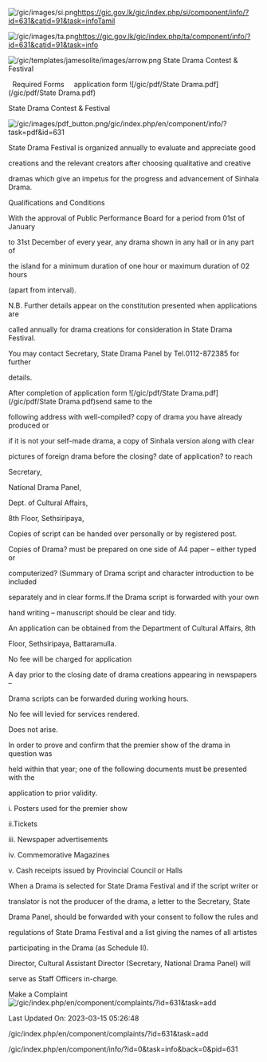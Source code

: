 <!-- Source: https://gic.gov.lk/gic/index.php/en/component/info/?id=631&catid=91&task=info -->

![/gic/images/si.png](/gic/images/si.png)https://gic.gov.lk/gic/index.php/si/component/info/?id=631&catid=91&task=infoTamil

![/gic/images/ta.png](/gic/images/ta.png)https://gic.gov.lk/gic/index.php/ta/component/info/?id=631&catid=91&task=info

![/gic/templates/jamesolite/images/arrow.png](/gic/templates/jamesolite/images/arrow.png) State Drama Contest & Festival

  Required Forms     application form ![/gic/pdf/State Drama.pdf](/gic/pdf/State Drama.pdf)

State Drama Contest & Festival

![/gic/images/pdf_button.png](/gic/images/pdf_button.png)/gic/index.php/en/component/info/?task=pdf&id=631

State Drama Festival is organized annually to evaluate and appreciate good

creations and the relevant creators after choosing qualitative and creative

dramas which give an impetus for the progress and advancement of Sinhala Drama.

Qualifications and Conditions

With the approval of Public Performance Board for a period from 01st of January

to 31st December of every year, any drama shown in any hall or in any part of

the island for a minimum duration of one hour or maximum duration of 02 hours

(apart from interval).

N.B. Further details appear on the constitution presented when applications are

called annually for drama creations for consideration in State Drama Festival.

You may contact Secretary, State Drama Panel by Tel.0112-872385 for further

details.

After completion of application form ![/gic/pdf/State Drama.pdf](/gic/pdf/State Drama.pdf)send same to the

following address with well-compiled? copy of drama you have already produced or

if it is not your self-made drama, a copy of Sinhala version along with clear

pictures of foreign drama before the closing? date of application? to reach

Secretary,

National Drama Panel,

Dept. of Cultural Affairs,

8th Floor, Sethsiripaya,

Copies of script can be handed over personally or by registered post.

Copies of Drama? must be prepared on one side of A4 paper – either typed or

computerized? (Summary of Drama script and character introduction to be included

separately and in clear forms.If the Drama script is forwarded with your own

hand writing – manuscript should be clear and tidy.

An application can be obtained from the Department of Cultural Affairs, 8th

Floor, Sethsiripaya, Battaramulla.

No fee will be charged for application

A day prior to the closing date of drama creations appearing in newspapers –

Drama scripts can be forwarded during working hours.

No fee will levied for services rendered.

Does not arise.

In order to prove and confirm that the premier show of the drama in question was

held within that year; one of the following documents must be presented with the

application to prior validity.

i. Posters used for the premier show

ii.Tickets

iii. Newspaper advertisements

iv. Commemorative Magazines

v. Cash receipts issued by Provincial Council or Halls

When a Drama is selected for State Drama Festival and if the script writer or

translator is not the producer of the drama, a letter to the Secretary, State

Drama Panel, should be forwarded with your consent to follow the rules and

regulations of State Drama Festival and a list giving the names of all artistes

participating in the Drama (as Schedule II).

Director, Cultural Assistant Director (Secretary, National Drama Panel) will

serve as Staff Officers in-charge.

Make a Complaint ![/gic/index.php/en/component/complaints/?id=631&task=add](/gic/index.php/en/component/complaints/?id=631&task=add)

Last Updated On: 2023-03-15 05:26:48

/gic/index.php/en/component/complaints/?id=631&task=add

/gic/index.php/en/component/info/?id=0&task=info&back=0&pid=631